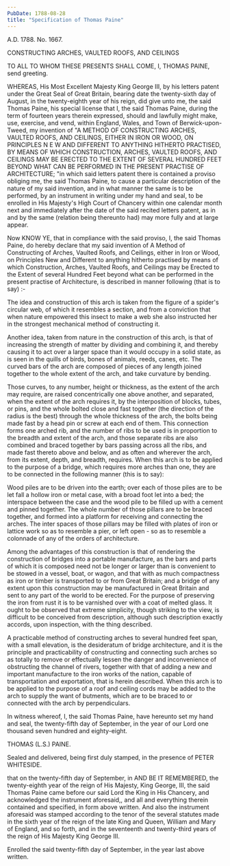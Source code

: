 ```yaml
---
PubDate: 1788-08-28
title: "Specification of Thomas Paine"
---
```


   A.D. 1788. No. 1667.

   CONSTRUCTING ARCHES, VAULTED ROOFS, AND CEILINGS

   TO ALL TO WHOM THESE PRESENTS SHALL COME, I, THOMAS PAINE, send greeting.

   WHEREAS, His Most Excellent Majesty King George III, by his letters patent
   under the Great Seal of Great Britain, bearing date the twenty-sixth day
   of August, in the twenty-eighth year of his reign, did give unto me, the
   said Thomas Paine, his special license that I, the said Thomas Paine,
   during the term of fourteen years therein expressed, should and lawfully
   might make, use, exercise, and vend, within England, Wales, and Town of
   Berwick-upon-Tweed, my invention of "A METHOD OF CONSTRUCTING ARCHES,
   VAULTED ROOFS, AND CEILINGS, EITHER IN IRON OR WOOD, ON PRINCIPLES N E W
   AND DIFFERENT TO ANYTHING HITHERTO PRACTISED, BY MEANS OF WHICH
   CONSTRUCTION, ARCHES, VAULTED ROOFS, AND CEILINGS MAY BE ERECTED TO THE
   EXTENT OF SEVERAL HUNDRED FEET BEYOND WHAT CAN BE PERFORMED IN THE
   PRESENT PRACTISE OF ARCHITECTURE; "in which said letters patent there is
   contained a proviso obliging me, the said Thomas Paine, to cause a
   particular description of the nature of my said invention, and in what
   manner the same is to be performed, by an instrument in writing under my
   hand and seal, to be enrolled in His Majesty's High Court of Chancery
   within one calendar month next and immediately after the date of the said
   recited letters patent, as in and by the same (relation being thereunto
   had) may more fully and at large appear.

   Now KNOW YE, that in compliance with the said proviso, I, the said Thomas
   Paine, do hereby declare that my said invention of A Method of
   Constructing of Arches, Vaulted Roofs, and Ceilings, either in Iron or
   Wood, on Principles New and Different to anything hitherto practised by
   means of which Construction, Arches, Vaulted Roofs, and Ceilings may be
   Erected to the Extent of several Hundred Feet beyond what can be performed
   in the present practise of Architecture, is described in manner following
   (that is to say) :-

   The idea and construction of this arch is taken from the figure of a
   spider's circular web, of which it resembles a section, and from a
   conviction that when nature empowered this insect to make a web she also
   instructed her in the strongest mechanical method of constructing it.

   Another idea, taken from nature in the construction of this arch, is that
   of increasing the strength of matter by dividing and combining it, and
   thereby causing it to act over a larger space than it would occupy in a
   solid state, as is seen in the quills of birds, bones of animals, reeds,
   canes, etc. The curved bars of the arch are composed of pieces of any
   length joined together to the whole extent of the arch, and take curvature
   by bending.

   Those curves, to any number, height or thickness, as the extent of the
   arch may require, are raised concentrically one above another, and
   separated, when the extent of the arch requires it, by the interposition
   of blocks, tubes, or pins, and the whole bolted close and fast together
   (the direction of the radius is the best) through the whole thickness of
   the arch, the bolts being made fast by a head pin or screw at each end of
   them. This connection forms one arched rib, and the number of ribs to be
   used is in proportion to the breadth and extent of the arch, and those
   separate ribs are also combined and braced together by bars passing across
   all the ribs, and made fast thereto above and below, and as often and
   wherever the arch, from its extent, depth, and breadth, requires. When
   this arch is to be applied to the purpose of a bridge, which requires more
   arches than one, they are to be connected in the following manner (this is
   to say):

   Wood piles are to be driven into the earth; over each of those piles are
   to be let fall a hollow iron or metal case, with a broad foot let into a
   bed; the interspace between the case and the wood pile to be filled up
   with a cement and pinned together. The whole number of those pillars are
   to be braced together, and formed into a platform for receiving and
   connecting the arches. The inter spaces of those pillars may be filled
   with plates of iron or lattice work so as to resemble a pier, or left open
    - so as to resemble a colonnade of any of the orders of architecture.

   Among the advantages of this construction is that of rendering the
   construction of bridges into a portable manufacture, as the bars and parts
   of which it is composed need not be longer or larger than is convenient to
   be stowed in a vessel, boat, or wagon, and that with as much compactness
   as iron or timber is transported to or from Great Britain; and a bridge of
   any extent upon this construction may be manufactured in Great Britain and
   sent to any part of the world to be erected. For the purpose of preserving
   the iron from rust it is to be varnished over with a coat of melted glass.
   It ought to be observed that extreme simplicity, though striking to the
   view, is difficult to be conceived from description, although such
   description exactly accords, upon inspection, with the thing described.

   A practicable method of constructing arches to several hundred feet span,
   with a small elevation, is the desideratum of bridge architecture, and it
   is the principle and practicability of constructing and connecting such
   arches so as totally to remove or effectually lessen the danger and
   inconvenience of obstructing the channel of rivers, together with that of
   adding a new and important manufacture to the iron works of the nation,
   capable of transportation and exportation, that is herein described. When
   this arch is to be applied to the purpose of a roof and ceiling cords may
   be added to the arch to supply the want of butments, which are to be
   braced to or connected with the arch by perpendiculars.

   In witness whereof, I, the said Thomas Paine, have hereunto set my hand
   and seal, the twenty-fifth day of September, in the year of our Lord one
   thousand seven hundred and eighty-eight.

   THOMAS (L.S.) PAINE.

   Sealed and delivered, being first duly stamped, in the presence of PETER
   WHITESIDE.

   that on the twenty-fifth day of September, in AND BE IT REMEMBERED, the
   twenty-eighth year of the reign of His Majesty, King George, III, the said
   Thomas Paine came before our said Lord the King in His Chancery, and
   acknowledged the instrument aforesaid,, and all and everything therein
   contained and specified, in form above written. And also the instrument
   aforesaid was stamped according to the tenor of the several statutes made
   in the sixth year of the reign of the late King and Queen, William and
   Mary of England, and so forth, and in the seventeenth and twenty-third
   years of the reign of His Majesty King George III.

   Enrolled the said twenty-fifth day of September, in the year last above
   written.


